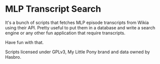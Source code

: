 # MLP Transcript Search

It's a bunch of scripts that fetches MLP episode transcripts from Wikia using their API. Pretty useful to put them in a database and write a search engine or any other fun application that require transcripts.

Have fun with that.

Scripts licensed under GPLv3, My Little Pony brand and data owned by Hasbro.
